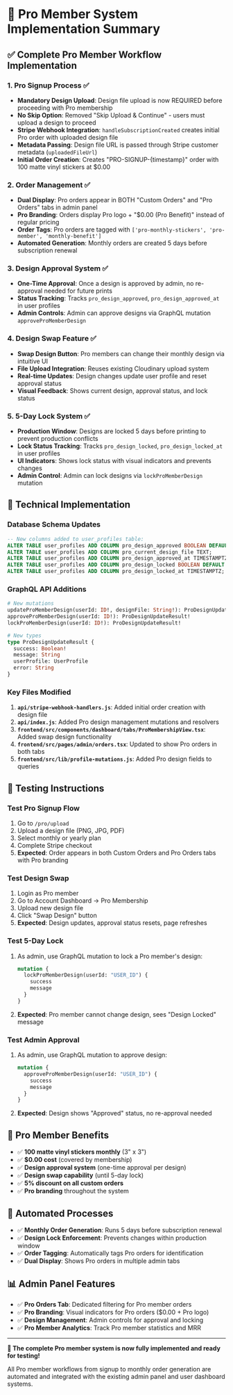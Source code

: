 # 🎯 Pro Member System Implementation Summary

## ✅ **Complete Pro Member Workflow Implementation**

### **1. Pro Signup Process** ✅
- **Mandatory Design Upload**: Design file upload is now REQUIRED before proceeding with Pro membership
- **No Skip Option**: Removed "Skip Upload & Continue" - users must upload a design to proceed
- **Stripe Webhook Integration**: `handleSubscriptionCreated` creates initial Pro order with uploaded design file
- **Metadata Passing**: Design file URL is passed through Stripe customer metadata (`uploadedFileUrl`)
- **Initial Order Creation**: Creates "PRO-SIGNUP-{timestamp}" order with 100 matte vinyl stickers at $0.00

### **2. Order Management** ✅
- **Dual Display**: Pro orders appear in BOTH "Custom Orders" and "Pro Orders" tabs in admin panel
- **Pro Branding**: Orders display Pro logo + "$0.00 (Pro Benefit)" instead of regular pricing
- **Order Tags**: Pro orders are tagged with `['pro-monthly-stickers', 'pro-member', 'monthly-benefit']`
- **Automated Generation**: Monthly orders are created 5 days before subscription renewal

### **3. Design Approval System** ✅
- **One-Time Approval**: Once a design is approved by admin, no re-approval needed for future prints
- **Status Tracking**: Tracks `pro_design_approved`, `pro_design_approved_at` in user profiles
- **Admin Controls**: Admin can approve designs via GraphQL mutation `approveProMemberDesign`

### **4. Design Swap Feature** ✅
- **Swap Design Button**: Pro members can change their monthly design via intuitive UI
- **File Upload Integration**: Reuses existing Cloudinary upload system
- **Real-time Updates**: Design changes update user profile and reset approval status
- **Visual Feedback**: Shows current design, approval status, and lock status

### **5. 5-Day Lock System** ✅
- **Production Window**: Designs are locked 5 days before printing to prevent production conflicts
- **Lock Status Tracking**: Tracks `pro_design_locked`, `pro_design_locked_at` in user profiles
- **UI Indicators**: Shows lock status with visual indicators and prevents changes
- **Admin Control**: Admin can lock designs via `lockProMemberDesign` mutation

## 🔧 **Technical Implementation**

### **Database Schema Updates**
```sql
-- New columns added to user_profiles table:
ALTER TABLE user_profiles ADD COLUMN pro_design_approved BOOLEAN DEFAULT FALSE;
ALTER TABLE user_profiles ADD COLUMN pro_current_design_file TEXT;
ALTER TABLE user_profiles ADD COLUMN pro_design_approved_at TIMESTAMPTZ;
ALTER TABLE user_profiles ADD COLUMN pro_design_locked BOOLEAN DEFAULT FALSE;
ALTER TABLE user_profiles ADD COLUMN pro_design_locked_at TIMESTAMPTZ;
```

### **GraphQL API Additions**
```graphql
# New mutations
updateProMemberDesign(userId: ID!, designFile: String!): ProDesignUpdateResult!
approveProMemberDesign(userId: ID!): ProDesignUpdateResult!
lockProMemberDesign(userId: ID!): ProDesignUpdateResult!

# New types
type ProDesignUpdateResult {
  success: Boolean!
  message: String
  userProfile: UserProfile
  error: String
}
```

### **Key Files Modified**
1. **`api/stripe-webhook-handlers.js`**: Added initial order creation with design file
2. **`api/index.js`**: Added Pro design management mutations and resolvers
3. **`frontend/src/components/dashboard/tabs/ProMembershipView.tsx`**: Added swap design functionality
4. **`frontend/src/pages/admin/orders.tsx`**: Updated to show Pro orders in both tabs
5. **`frontend/src/lib/profile-mutations.js`**: Added Pro design fields to queries

## 🎯 **Testing Instructions**

### **Test Pro Signup Flow**
1. Go to `/pro/upload`
2. Upload a design file (PNG, JPG, PDF)
3. Select monthly or yearly plan
4. Complete Stripe checkout
5. **Expected**: Order appears in both Custom Orders and Pro Orders tabs with Pro branding

### **Test Design Swap**
1. Login as Pro member
2. Go to Account Dashboard → Pro Membership
3. Upload new design file
4. Click "Swap Design" button
5. **Expected**: Design updates, approval status resets, page refreshes

### **Test 5-Day Lock**
1. As admin, use GraphQL mutation to lock a Pro member's design:
   ```graphql
   mutation {
     lockProMemberDesign(userId: "USER_ID") {
       success
       message
     }
   }
   ```
2. **Expected**: Pro member cannot change design, sees "Design Locked" message

### **Test Admin Approval**
1. As admin, use GraphQL mutation to approve design:
   ```graphql
   mutation {
     approveProMemberDesign(userId: "USER_ID") {
       success
       message
     }
   }
   ```
2. **Expected**: Design shows "Approved" status, no re-approval needed

## 🚀 **Pro Member Benefits**
- ✅ **100 matte vinyl stickers monthly** (3" x 3")
- ✅ **$0.00 cost** (covered by membership)
- ✅ **Design approval system** (one-time approval per design)
- ✅ **Design swap capability** (until 5-day lock)
- ✅ **5% discount on all custom orders**
- ✅ **Pro branding** throughout the system

## 🔄 **Automated Processes**
- ✅ **Monthly Order Generation**: Runs 5 days before subscription renewal
- ✅ **Design Lock Enforcement**: Prevents changes within production window
- ✅ **Order Tagging**: Automatically tags Pro orders for identification
- ✅ **Dual Display**: Shows Pro orders in multiple admin tabs

## 📊 **Admin Panel Features**
- ✅ **Pro Orders Tab**: Dedicated filtering for Pro member orders
- ✅ **Pro Branding**: Visual indicators for Pro orders ($0.00 + Pro logo)
- ✅ **Design Management**: Admin controls for approval and locking
- ✅ **Pro Member Analytics**: Track Pro member statistics and MRR

---

**🎉 The complete Pro member system is now fully implemented and ready for testing!**

All Pro member workflows from signup to monthly order generation are automated and integrated with the existing admin panel and user dashboard systems.
